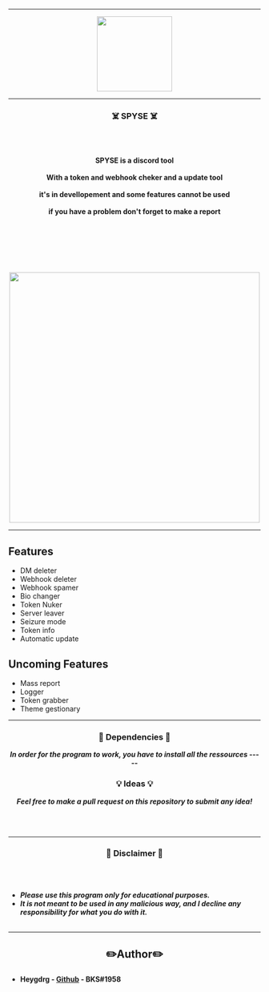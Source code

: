 -----

<p align="center">
<img src="https://user-images.githubusercontent.com/94129991/190230218-b1771a59-f431-4eca-9829-b863ebca5310.png", width="150", height="150">
</p>


-----

### <p align="center">☠️ SPYSE ☠️</p>

<br><br>
<p align="center">
<strong>
SPYSE is a discord tool
<br><br>
With a token and webhook cheker and a update tool
<br><br>
it's in devellopement and some features cannot be used  
<br><br>
if you have a problem don't forget to make a report 
<br><br>
<br><br><br>
</strong>
</p>
<br>

<p align="center">
<img src="https://user-images.githubusercontent.com/94129991/192865169-d86f5b40-4ef5-4634-9b58-c739bef97eea.png", width="500", height="500">
</p>

-----

## Features 

- DM deleter
- Webhook deleter
- Webhook spamer
- Bio changer
- Token Nuker
- Server leaver
- Seizure mode 
- Token info
- Automatic update

## Uncoming Features

- Mass report
- Logger
- Token grabber
- Theme gestionary

-----

### <p align="center">📀 Dependencies 📀</p>

<p align="center"><strong><i>In order for the program to work, you have to install all the ressources</i></strong</p>
-----

### <p align="center">💡 Ideas 💡</p>

<p align="center"><strong><i>Feel free to make a pull request on this repository to submit any idea!</i></strong</p>

<br><br>

-----

### <p align="center">📌 Disclaimer 📌</p>

<br><br>
* ***Please use this program only for educational purposes.***
* ***It is not meant to be used in any malicious way, and I decline any responsibility for what you do with it.***
<br><br>

-----
## <h2><p align="center">✏️Author✏️</p></h2>
* **Heygdrg** - [Github](https://github.com/heygdrg/) - BKS#1958
